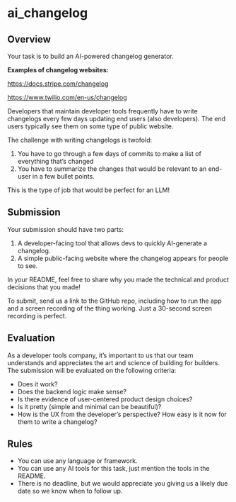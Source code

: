 # ai_changelog

## Overview

Your task is to build an AI-powered changelog generator. 

**Examples of changelog websites:**

https://docs.stripe.com/changelog

https://www.twilio.com/en-us/changelog

Developers that maintain developer tools frequently have to write changelogs every few days updating end users (also developers). The end users typically see them on some type of public website. 

The challenge with writing changelogs is twofold:

1. You have to go through a few days of commits to make a list of everything that’s changed
2. You have to summarize the changes that would be relevant to an end-user in a few bullet points. 

This is the type of job that would be perfect for an LLM!

## Submission

Your submission should have two parts:

1. A developer-facing tool that allows devs to quickly AI-generate a changelog.
2. A simple public-facing website where the changelog appears for people to see.

In your README, feel free to share why you made the technical and product decisions that you made! 

To submit, send us a link to the GitHub repo, including how to run the app and a screen recording of the thing working. Just a 30-second screen recording is perfect. 

## Evaluation

As a developer tools company, it’s important to us that our team understands and appreciates the art and science of building for builders. The submission will be evaluated on the following criteria:

- Does it work?
- Does the backend logic make sense?
- Is there evidence of user-centered product design choices?
- Is it pretty (simple and minimal can be beautiful)?
- How is the UX from the developer’s perspective? How easy is it now for them to write a changelog?

## Rules

- You can use any language or framework.
- You can use any AI tools for this task, just mention the tools in the README.
- There is no deadline, but we would appreciate you giving us a likely due date so we know when to follow up.